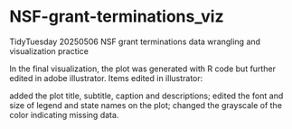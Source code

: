 # NSF-grant-terminations_viz
TidyTuesday 20250506 NSF grant terminations data wrangling and visualization practice

In the final visualization, the plot was generated with R code but further edited in adobe illustrator. Items edited in illustrator:

added the plot title, subtitle, caption and descriptions;
edited the font and size of legend and state names on the plot;
changed the grayscale of the color indicating missing data.
